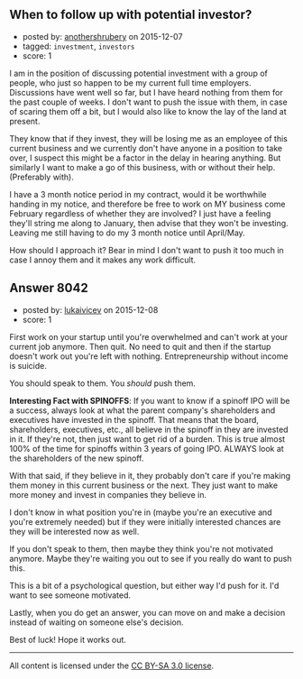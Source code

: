 ## When to follow up with potential investor?

- posted by: [anothershrubery](https://stackexchange.com/users/289996/anothershrubery) on 2015-12-07
- tagged: `investment`, `investors`
- score: 1

<p>I am in the position of discussing potential investment with a group of people, who just so happen to be my current full time employers. Discussions have went well so far, but I have heard nothing from them for the past couple of weeks. I don't want to push the issue with them, in case of scaring them off a bit, but I would also like to know the lay of the land at present.</p>

<p>They know that if they invest, they will be losing me as an employee of this current business and we currently don't have anyone in a position to take over, I suspect this might be a factor in the delay in hearing anything. But similarly I want to make a go of this business, with or without their help. (Preferably with).</p>

<p>I have a 3 month notice period in my contract, would it be worthwhile handing in my notice, and therefore be free to work on MY business come February regardless of whether they are involved? I just have a feeling they'll string me along to January, then advise that they won't be investing. Leaving me still having to do my 3 month notice until April/May.</p>

<p>How should I approach it? Bear in mind I don't want to push it too much in case I annoy them and it makes any work difficult.</p>



## Answer 8042

- posted by: [lukaivicev](https://stackexchange.com/users/5245413/lukaivicev) on 2015-12-08
- score: 1

<p>First work on your startup until you're overwhelmed and can't work at your current job anymore. Then quit. No need to quit and then if the startup doesn't work out you're left with nothing. Entrepreneurship without income is suicide. </p>

<p>You should speak to them. You <em>should</em> push them. </p>

<p><strong>Interesting Fact with SPINOFFS</strong>: 
If you want to know if a spinoff IPO will be a success, always look at what the parent company's shareholders and executives have invested in the spinoff. That means that the board, shareholders, executives, etc., all believe in the spinoff in they are invested in it. If they're not, then just want to get rid of a burden. This is true almost 100% of the time for spinoffs within 3 years of going IPO. ALWAYS look at the shareholders of the new spinoff. </p>

<p>With that said, if they believe in it, they probably don't care if you're making them money in this current business or the next. They just want to make more money and invest in companies they believe in. </p>

<p>I don't know in what position you're in (maybe you're an executive and you're extremely needed) but if they were initially interested chances are they will be interested now as well. </p>

<p>If you don't speak to them, then maybe they think you're not motivated anymore. Maybe they're waiting you out to see if you really do want to push this. </p>

<p>This is a bit of a psychological question, but either way I'd push for it. I'd want to see someone motivated. </p>

<p>Lastly, when you do get an answer, you can move on and make a decision instead of waiting on someone else's decision. </p>

<p>Best of luck! Hope it works out.</p>




---

All content is licensed under the [CC BY-SA 3.0 license](https://creativecommons.org/licenses/by-sa/3.0/).
